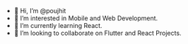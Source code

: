 - 👋 Hi, I’m @poujhit
- 👀 I’m interested in Mobile and Web Development. 
- 🌱 I’m currently learning React.
- 💞️ I’m looking to collaborate on Flutter and React Projects.

<!---
backup-poujhit/backup-poujhit is a ✨ special ✨ repository because its `README.md` (this file) appears on your GitHub profile.
You can click the Preview link to take a look at your changes. hello
--->
